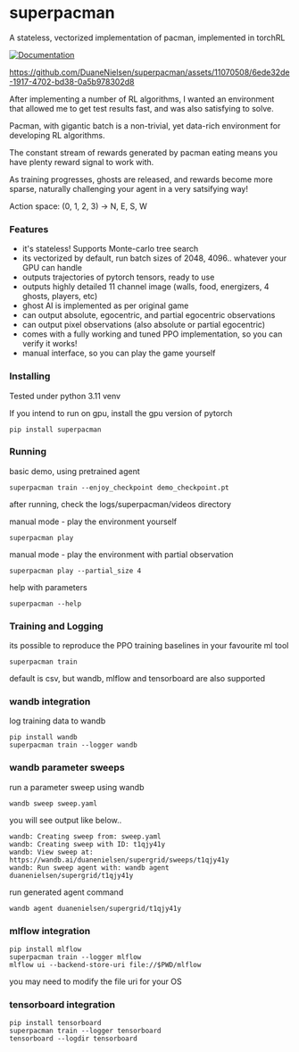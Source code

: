

# superpacman

A stateless, vectorized implementation of pacman, implemented in torchRL


[![Documentation](https://img.shields.io/badge/docs-available-brightgreen.svg)](https://duanenielsen.github.io/superpacman/)





https://github.com/DuaneNielsen/superpacman/assets/11070508/6ede32de-1917-4702-bd38-0a5b978302d8



After implementing a number of RL algorithms, I wanted an environment that allowed me to get test results fast, and was also satisfying to solve.

Pacman, with gigantic batch is a non-trivial, yet data-rich environment for developing RL algorithms.

The constant stream of rewards generated by pacman eating means you have plenty reward signal to work with.

As training progresses, ghosts are released, and rewards become more sparse, naturally challenging your agent in a very satsifying way!


Action space: (0, 1, 2, 3) -> N, E, S, W

### Features

  * it's stateless!  Supports Monte-carlo tree search
  * its vectorized by default, run batch sizes of 2048, 4096.. whatever your GPU can handle
  * outputs trajectories of pytorch tensors, ready to use
  * outputs highly detailed 11 channel image (walls, food, energizers, 4 ghosts, players, etc)
  * ghost AI is implemented as per original game
  * can output absolute, egocentric, and partial egocentric observations
  * can output pixel observations (also absolute or partial egocentric)
  * comes with a fully working and tuned PPO implementation, so you can verify it works!
  * manual interface, so you can play the game yourself


### Installing

Tested under python 3.11 venv

If you intend to run on gpu, install the gpu version of pytorch

```commandline
pip install superpacman 
```


### Running

basic demo, using pretrained agent
```commandline
superpacman train --enjoy_checkpoint demo_checkpoint.pt
```
after running, check the logs/superpacman/videos directory

manual mode - play the environment yourself
```commandline
superpacman play
```

manual mode - play the environment with partial observation
```commandline
superpacman play --partial_size 4
```

help with parameters
```commandline
superpacman --help
```

### Training and Logging

its possible to reproduce the PPO training baselines in your favourite ml tool

```commandline
superpacman train
```

default is csv, but wandb, mlflow and tensorboard are also supported

### wandb integration
log training data to wandb
```commandline
pip install wandb
superpacman train --logger wandb
```

### wandb parameter sweeps

run a parameter sweep using wandb
```commandline
wandb sweep sweep.yaml
```

you will see output like below..
```commandline
wandb: Creating sweep from: sweep.yaml
wandb: Creating sweep with ID: t1qjy41y
wandb: View sweep at: https://wandb.ai/duanenielsen/supergrid/sweeps/t1qjy41y
wandb: Run sweep agent with: wandb agent duanenielsen/supergrid/t1qjy41y
```

run generated agent command
```commandline
wandb agent duanenielsen/supergrid/t1qjy41y
```

### mlflow integration

```commandline
pip install mlflow
superpacman train --logger mlflow
mlflow ui --backend-store-uri file://$PWD/mlflow
```

you may need to modify the file uri for your OS

### tensorboard integration

```commandline
pip install tensorboard
superpacman train --logger tensorboard
tensorboard --logdir tensorboard
```
